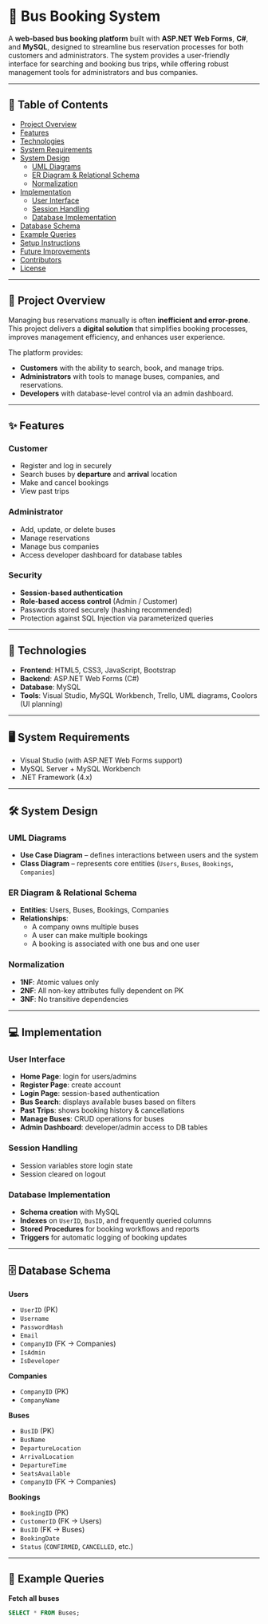 # 🚌 Bus Booking System

A **web-based bus booking platform** built with **ASP.NET Web Forms**, **C#**, and **MySQL**, designed to streamline bus reservation processes for both customers and administrators. The system provides a user-friendly interface for searching and booking bus trips, while offering robust management tools for administrators and bus companies.

---

## 📖 Table of Contents
- [Project Overview](#project-overview)
- [Features](#features)
- [Technologies](#technologies)
- [System Requirements](#system-requirements)
- [System Design](#system-design)
  - [UML Diagrams](#uml-diagrams)
  - [ER Diagram & Relational Schema](#er-diagram--relational-schema)
  - [Normalization](#normalization)
- [Implementation](#implementation)
  - [User Interface](#user-interface)
  - [Session Handling](#session-handling)
  - [Database Implementation](#database-implementation)
- [Database Schema](#database-schema)
- [Example Queries](#example-queries)
- [Setup Instructions](#setup-instructions)
- [Future Improvements](#future-improvements)
- [Contributors](#contributors)
- [License](#license)

---

## 🚀 Project Overview
Managing bus reservations manually is often **inefficient and error-prone**. This project delivers a **digital solution** that simplifies booking processes, improves management efficiency, and enhances user experience.

The platform provides:
- **Customers** with the ability to search, book, and manage trips.
- **Administrators** with tools to manage buses, companies, and reservations.
- **Developers** with database-level control via an admin dashboard.

---

## ✨ Features

### Customer
- Register and log in securely
- Search buses by **departure** and **arrival** location
- Make and cancel bookings
- View past trips

### Administrator
- Add, update, or delete buses
- Manage reservations
- Manage bus companies
- Access developer dashboard for database tables

### Security
- **Session-based authentication**
- **Role-based access control** (Admin / Customer)
- Passwords stored securely (hashing recommended)
- Protection against SQL Injection via parameterized queries

---

## 🧰 Technologies

- **Frontend**: HTML5, CSS3, JavaScript, Bootstrap  
- **Backend**: ASP.NET Web Forms (C#)  
- **Database**: MySQL  
- **Tools**: Visual Studio, MySQL Workbench, Trello, UML diagrams, Coolors (UI planning)

---

## 🖥️ System Requirements

- Visual Studio (with ASP.NET Web Forms support)  
- MySQL Server + MySQL Workbench  
- .NET Framework (4.x)  

---

## 🛠️ System Design

### UML Diagrams
- **Use Case Diagram** – defines interactions between users and the system  
- **Class Diagram** – represents core entities (`Users`, `Buses`, `Bookings`, `Companies`)

### ER Diagram & Relational Schema
- **Entities**: Users, Buses, Bookings, Companies  
- **Relationships**:
  - A company owns multiple buses
  - A user can make multiple bookings
  - A booking is associated with one bus and one user

### Normalization
- **1NF**: Atomic values only  
- **2NF**: All non-key attributes fully dependent on PK  
- **3NF**: No transitive dependencies  

---

## 💻 Implementation

### User Interface
- **Home Page**: login for users/admins  
- **Register Page**: create account  
- **Login Page**: session-based authentication  
- **Bus Search**: displays available buses based on filters  
- **Past Trips**: shows booking history & cancellations  
- **Manage Buses**: CRUD operations for buses  
- **Admin Dashboard**: developer/admin access to DB tables  

### Session Handling
- Session variables store login state  
- Session cleared on logout  

### Database Implementation
- **Schema creation** with MySQL  
- **Indexes** on `UserID`, `BusID`, and frequently queried columns  
- **Stored Procedures** for booking workflows and reports  
- **Triggers** for automatic logging of booking updates  

---

## 🗄️ Database Schema

**Users**
- `UserID` (PK)  
- `Username`  
- `PasswordHash`  
- `Email`  
- `CompanyID` (FK → Companies)  
- `IsAdmin`  
- `IsDeveloper`

**Companies**
- `CompanyID` (PK)  
- `CompanyName`

**Buses**
- `BusID` (PK)  
- `BusName`  
- `DepartureLocation`  
- `ArrivalLocation`  
- `DepartureTime`  
- `SeatsAvailable`  
- `CompanyID` (FK → Companies)

**Bookings**
- `BookingID` (PK)  
- `CustomerID` (FK → Users)  
- `BusID` (FK → Buses)  
- `BookingDate`  
- `Status` (`CONFIRMED`, `CANCELLED`, etc.)

---

## 📝 Example Queries

**Fetch all buses**
```sql
SELECT * FROM Buses;
